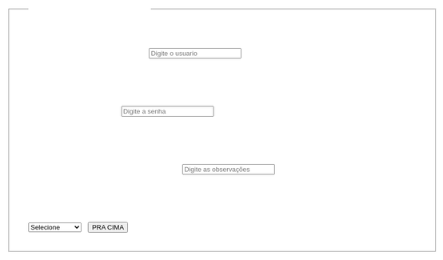 <html>
  <head>
    <title>WORK 1A</title>
  </head>
  <style>
    body{
      background-color:white;
      color:white;
      font-size:50px;
      font-family:arial;
    }
  </style>
  <body>
    <p>Gym</p> </br>
    <fieldset>
      <legend>comece já:</legend>
      USUARIO:<input type="text" placeholder="Digite o usuario"></br></br>              
      SENHA:<input type="password" placeholder="Digite a senha"></br></br>
      Observações:<input type="textarea" placeholder="Digite as observações"></br></br>
      <select>
        <option>Selecione</option>
        <option>perder barriga</option>
        <option>perder peso</option>
        <option>massa musc</option>
        <option>ganhar peso</option>
      </select>
      <button>PRA CIMA</button>
    </fieldset>
  </body>
</html>
